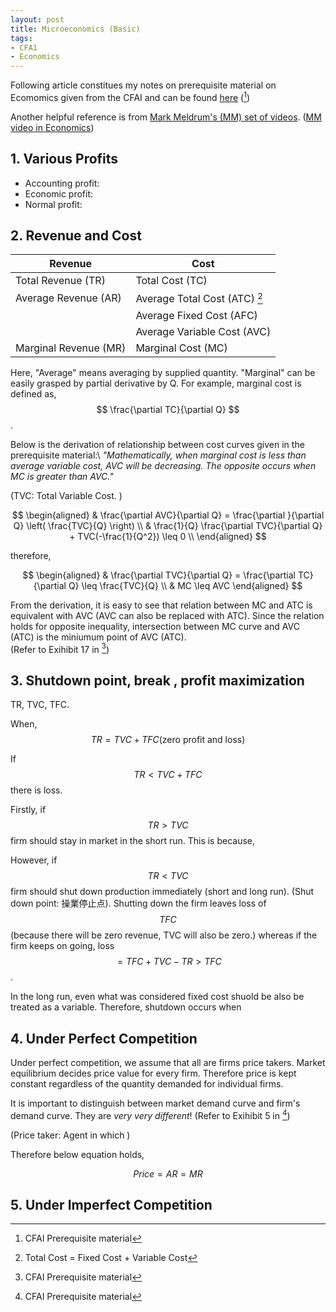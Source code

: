 ```yaml
---
layout: post
title: Microeconomics (Basic)
tags: 
- CFA1
- Economics
---
```


<script src="https://cdn.mathjax.org/mathjax/latest/MathJax.js?config=TeX-AMS-MML_HTMLorMML" type="text/javascript"></script>
Following article constitues my notes on prerequisite material on Ecomomics given from the CFAI and can be found [here](https://www.cfainstitute.org/-/media/documents/support/programs/cfa/prerequisite-economics-material-demand-and-supply-analysis-intro.ashx)
([^1])


[^1]: CFAI Prerequisite material

Another helpful reference is from [Mark Meldrum's (MM) set of videos](https://www.youtube.com/watch?v=pitQYVFgibs&list=PLM9WI-4yn8BIkIVB9yfFcTVKT3uO_d3hZ&index=4).
([MM video in Economics](https://www.youtube.com/watch?v=S4cKRMSyqk0&list=PLM9WI-4yn8BIkIVB9yfFcTVKT3uO_d3hZ&index=34))

## 1. Various Profits

- Accounting profit:
- Economic profit:
- Normal profit:



## 2. Revenue and Cost

| Revenue | Cost |
----|---- 
| Total Revenue (TR)  | Total Cost (TC) |
| Average Revenue (AR)  | Average Total Cost (ATC) [^2]|
|   | Average Fixed Cost (AFC) |
|   | Average Variable Cost (AVC) |
| Marginal Revenue (MR) | Marginal Cost (MC) |

[^2]: Total Cost = Fixed Cost + Variable Cost


Here, "Average" means averaging by supplied quantity. 
"Marginal" can be easily grasped by partial derivative by Q. For example, marginal cost is defined as, 
$$ \frac{\partial TC}{\partial Q} $$.




Below is the derivation of relationship between cost curves given in the prerequisite material:\\
*"Mathematically, when marginal cost is less than average variable cost, AVC will be decreasing. The opposite occurs when MC is greater than AVC."*

(TVC: Total Variable Cost. )

$$
\begin{aligned}
& \frac{\partial AVC}{\partial Q} = \frac{\partial }{\partial Q} \left( \frac{TVC}{Q} \right) \\
& \frac{1}{Q} \frac{\partial TVC}{\partial Q} + TVC(-\frac{1}{Q^2}) \leq 0 \\
\end{aligned}
$$

therefore, 

$$
\begin{aligned}
& \frac{\partial TVC}{\partial Q} = \frac{\partial TC}{\partial Q} \leq \frac{TVC}{Q} \\
& MC  \leq AVC
\end{aligned}
$$

From the derivation, it is easy to see that relation between MC and ATC is equivalent with AVC (AVC can also be replaced with ATC). 
Since the relation holds for opposite inequality, 
intersection between MC curve and AVC (ATC) is the miniumum point of AVC (ATC).  
(Refer to Exihibit 17 in [^1])


## 3. Shutdown point, break , profit maximization
TR, TVC, TFC. 

When,
$$
TR = TVC + TFC (\text{zero profit and loss})
$$

If $$TR < TVC + TFC $$ there is loss.

Firstly, if $$TR > TVC$$ firm should stay in market in the short run. This is because, 


However, if $$TR < TVC $$ firm should shut down production immediately (short and long run). (Shut down point: 操業停止点).
Shutting down the firm leaves loss of $$TFC$$ (because there will be zero revenue, TVC will also be zero.) whereas if the firm keeps on going, loss $$=TFC+TVC-TR > TFC $$. 


In the long run, even what was considered fixed cost shuold be also be treated as a variable.
Therefore, shutdown occurs when 


## 4. Under Perfect Competition
Under perfect competition, we assume that all are firms price takers.
Market equilibrium decides price value for every firm. Therefore price is kept constant regardless of the quantity demanded for individual firms.

It is important to distinguish between market demand curve and firm's demand curve. They are *very very different*!
(Refer to Exihibit 5 in [^1])
<!-- ![_config.yml]({{ site.baseurl }}/images/cfa1/econ-pre17.png) -->
<!-- ![_config.yml]({{ site.baseurl }}/images/cfa1/econ-pre5.png) -->


(Price taker: Agent in which )

Therefore below equation holds,

$$
\begin{equation}
Price = AR = MR
\end{equation}
$$






## 5. Under Imperfect Competition






